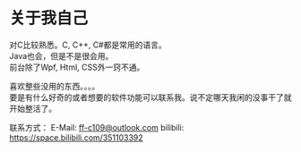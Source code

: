 # 关于我自己

对C比较熟悉。C, C++, C#都是常用的语言。  
Java也会，但是不是很会用。  
前台除了Wpf, Html, CSS外一窍不通。

喜欢整些没用的东西。。。。  
要是有什么好奇的或者想要的软件功能可以联系我。说不定哪天我闲的没事干了就开始整活了。  

联系方式：
E-Mail: ff-c109@outlook.com
bilibili: https://space.bilibili.com/351103392
